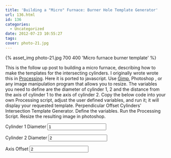 ```yaml
---
title: 'Building a "Micro" Furnace: Burner Hole Template Generator'
url: 136.html
id: 136
categories:
  - Uncategorized
date: 2012-07-23 10:55:27
tags:
cover: photo-21.jpg
---
```

<p>{% asset_img photo-21.jpg  700 400 'Micro furnace burner template' %}</p>

This is the follow up post to building a micro furnace, describing how to make the templates for the intersecting cylinders. I originally wrote wrote this in [Processing](http://processing.org/ "processing.org"). Here it is ported to javascript. Use [Gimp](http://www.gimp.org/ "Gimp"), Photoshop , or any image manipulation program that allows you to resize. The variables you need to define are the diameter of cylinder 1, 2 and the distance from the axis of cylinder 1 to the axis of cylinder 2. Copy the below code into your own Processing script, adjust the user defined variables, and run it; it will display your requested template. Perpendicular Offset Cylinders' Intersection Template Generator. Define the variables. Run the Processing Script. Resize the resulting image in photoshop. 

<label for="cylinder1">Cylinder 1 Diameter</label>
<input type="number" name="number" id="cylinder1" value="1"><br>

<label for="cylinder2">Cylinder 2 Diameter</label>
<input type="number" name="number" id="cylinder2" value="2"><br>

<label for="axis-offset">Axis Offset</label>
<input type="number" name="number" id="axis-offset" value="2"><br>